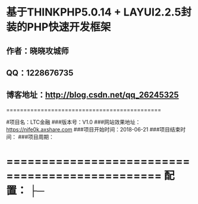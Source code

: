 # 基于THINKPHP5.0.14 + LAYUI2.2.5封装的PHP快速开发框架
## 作者：晓晓攻城师
## QQ：1228676735
## 博客地址：http://blog.csdn.net/qq_26245325
=============================================

#项目名：LTC金融
###版本号：V1.0
###网站效果地址：https://nife0k.axshare.com
###项目开始时间：2018-06-21
###项目结束时间：
###项目周期：

================================================
配置：
├─
=======================